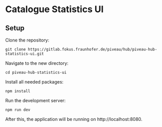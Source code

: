 # Catalogue Statistics UI

## Setup

Clone the repository:
```
git clone https://gitlab.fokus.fraunhofer.de/piveau/hub/piveau-hub-statistics-ui.git
```
Navigate to the new directory:
```
cd piveau-hub-statistics-ui
```

Install all needed packages: 
```
npm install
```

Run the development server:
```
npm run dev
```

After this, the application will be running on http://localhost:8080.
